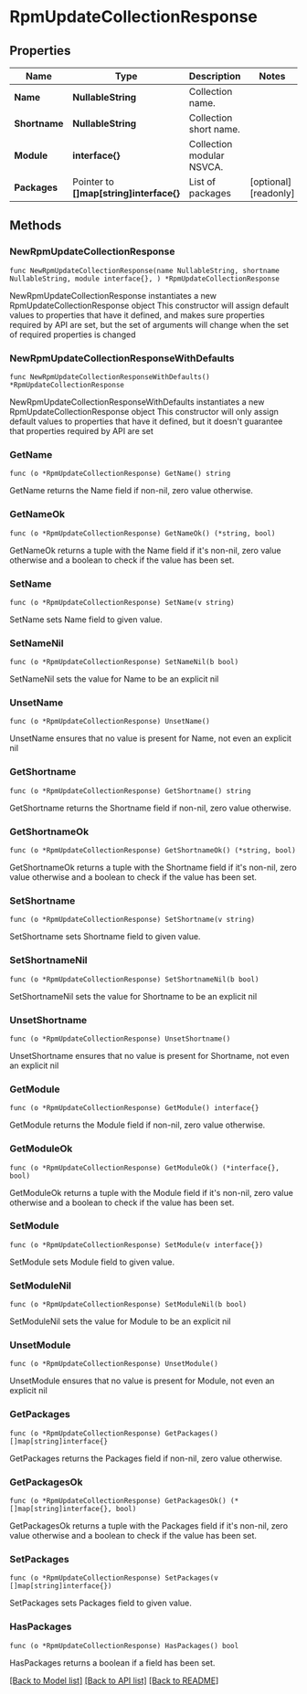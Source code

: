 # RpmUpdateCollectionResponse

## Properties

Name | Type | Description | Notes
------------ | ------------- | ------------- | -------------
**Name** | **NullableString** | Collection name. | 
**Shortname** | **NullableString** | Collection short name. | 
**Module** | **interface{}** | Collection modular NSVCA. | 
**Packages** | Pointer to **[]map[string]interface{}** | List of packages | [optional] [readonly] 

## Methods

### NewRpmUpdateCollectionResponse

`func NewRpmUpdateCollectionResponse(name NullableString, shortname NullableString, module interface{}, ) *RpmUpdateCollectionResponse`

NewRpmUpdateCollectionResponse instantiates a new RpmUpdateCollectionResponse object
This constructor will assign default values to properties that have it defined,
and makes sure properties required by API are set, but the set of arguments
will change when the set of required properties is changed

### NewRpmUpdateCollectionResponseWithDefaults

`func NewRpmUpdateCollectionResponseWithDefaults() *RpmUpdateCollectionResponse`

NewRpmUpdateCollectionResponseWithDefaults instantiates a new RpmUpdateCollectionResponse object
This constructor will only assign default values to properties that have it defined,
but it doesn't guarantee that properties required by API are set

### GetName

`func (o *RpmUpdateCollectionResponse) GetName() string`

GetName returns the Name field if non-nil, zero value otherwise.

### GetNameOk

`func (o *RpmUpdateCollectionResponse) GetNameOk() (*string, bool)`

GetNameOk returns a tuple with the Name field if it's non-nil, zero value otherwise
and a boolean to check if the value has been set.

### SetName

`func (o *RpmUpdateCollectionResponse) SetName(v string)`

SetName sets Name field to given value.


### SetNameNil

`func (o *RpmUpdateCollectionResponse) SetNameNil(b bool)`

 SetNameNil sets the value for Name to be an explicit nil

### UnsetName
`func (o *RpmUpdateCollectionResponse) UnsetName()`

UnsetName ensures that no value is present for Name, not even an explicit nil
### GetShortname

`func (o *RpmUpdateCollectionResponse) GetShortname() string`

GetShortname returns the Shortname field if non-nil, zero value otherwise.

### GetShortnameOk

`func (o *RpmUpdateCollectionResponse) GetShortnameOk() (*string, bool)`

GetShortnameOk returns a tuple with the Shortname field if it's non-nil, zero value otherwise
and a boolean to check if the value has been set.

### SetShortname

`func (o *RpmUpdateCollectionResponse) SetShortname(v string)`

SetShortname sets Shortname field to given value.


### SetShortnameNil

`func (o *RpmUpdateCollectionResponse) SetShortnameNil(b bool)`

 SetShortnameNil sets the value for Shortname to be an explicit nil

### UnsetShortname
`func (o *RpmUpdateCollectionResponse) UnsetShortname()`

UnsetShortname ensures that no value is present for Shortname, not even an explicit nil
### GetModule

`func (o *RpmUpdateCollectionResponse) GetModule() interface{}`

GetModule returns the Module field if non-nil, zero value otherwise.

### GetModuleOk

`func (o *RpmUpdateCollectionResponse) GetModuleOk() (*interface{}, bool)`

GetModuleOk returns a tuple with the Module field if it's non-nil, zero value otherwise
and a boolean to check if the value has been set.

### SetModule

`func (o *RpmUpdateCollectionResponse) SetModule(v interface{})`

SetModule sets Module field to given value.


### SetModuleNil

`func (o *RpmUpdateCollectionResponse) SetModuleNil(b bool)`

 SetModuleNil sets the value for Module to be an explicit nil

### UnsetModule
`func (o *RpmUpdateCollectionResponse) UnsetModule()`

UnsetModule ensures that no value is present for Module, not even an explicit nil
### GetPackages

`func (o *RpmUpdateCollectionResponse) GetPackages() []map[string]interface{}`

GetPackages returns the Packages field if non-nil, zero value otherwise.

### GetPackagesOk

`func (o *RpmUpdateCollectionResponse) GetPackagesOk() (*[]map[string]interface{}, bool)`

GetPackagesOk returns a tuple with the Packages field if it's non-nil, zero value otherwise
and a boolean to check if the value has been set.

### SetPackages

`func (o *RpmUpdateCollectionResponse) SetPackages(v []map[string]interface{})`

SetPackages sets Packages field to given value.

### HasPackages

`func (o *RpmUpdateCollectionResponse) HasPackages() bool`

HasPackages returns a boolean if a field has been set.


[[Back to Model list]](../README.md#documentation-for-models) [[Back to API list]](../README.md#documentation-for-api-endpoints) [[Back to README]](../README.md)


